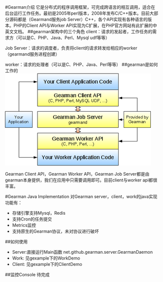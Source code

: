 #Gearman介绍
它是分布式的程序调用框架，可完成跨语言的相互调用，适合在后台运行工作任务。最初是2005年perl版本，2008年发布C/C++版本。目前大部分源码都是（Gearmand服务job Server）C++，各个API实现有各种语言的版本。PHP的Client API与Worker API实现为C扩展，在PHP官方网站有此扩展的中英文文档。
##gearman架构中的三个角色
client：请求的发起者，工作任务的需求方（可以是C、PHP、Java、Perl、Mysql udf等等）

Job Server：请求的调度者，负责将client的请求转发给相应的worker（gearmand服务进程创建）

worker：请求的处理者（可以是C、PHP、Java、Perl等等）
##gearman是如何工作的
![工作原理](https://github.com/linking12/gearman/blob/master/%E5%B7%A5%E4%BD%9C%E5%8E%9F%E7%90%86.png "原理")

Gearman Client API，Gearman Worker API，Gearman Job Server都是由gearman本身提供，我们在应用中只需要调用即可。目前client与worker api都很丰富。

#Gearman Java Implementation
对Gearman server，client，work的java实现
功能有：
*   存储引擎支持Mysql，Redis
*   支持Cron的任务提交
*   Metrics监控
*   支持原生的Gearman协议，未对协议进行破坏

##如何使用
* Server:直接运行Main函数 net.github.gearman.server.GearmanDaemon
* Work: 见gexample下的WorkDemo
* Client: 见gexample下的ClientDemo


##监控Console
待完成
